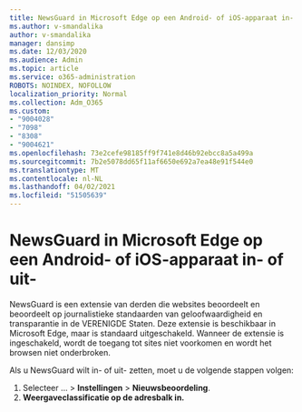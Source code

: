 ```yaml
---
title: NewsGuard in Microsoft Edge op een Android- of iOS-apparaat in- of uit-
ms.author: v-smandalika
author: v-smandalika
manager: dansimp
ms.date: 12/03/2020
ms.audience: Admin
ms.topic: article
ms.service: o365-administration
ROBOTS: NOINDEX, NOFOLLOW
localization_priority: Normal
ms.collection: Adm_O365
ms.custom:
- "9004028"
- "7098"
- "8308"
- "9004621"
ms.openlocfilehash: 73e2cefe98185ff9f741e8d46b92ebcc8a5a499a
ms.sourcegitcommit: 7b2e5078dd65f11af6650e692a7ea48e91f544e0
ms.translationtype: MT
ms.contentlocale: nl-NL
ms.lasthandoff: 04/02/2021
ms.locfileid: "51505639"
---
```

# <a name="turn-on-newsguard-in-microsoft-edge-on-an-android-or-ios-device"></a>NewsGuard in Microsoft Edge op een Android- of iOS-apparaat in- of uit-

NewsGuard is een extensie van derden die websites beoordeelt en beoordeelt op journalistieke standaarden van geloofwaardigheid en transparantie in de VERENIGDE Staten. Deze extensie is beschikbaar in Microsoft Edge, maar is standaard uitgeschakeld. Wanneer de extensie is ingeschakeld, wordt de toegang tot sites niet voorkomen en wordt het browsen niet onderbroken.

Als u NewsGuard wilt in- of uit- zetten, moet u de volgende stappen volgen:
1. Selecteer ... > **Instellingen**  >  **Nieuwsbeoordeling**.
2. **Weergaveclassificatie op de adresbalk in.**